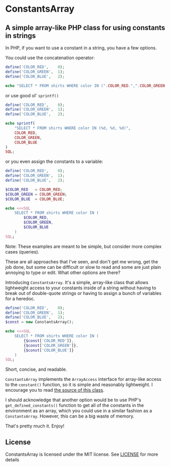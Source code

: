 # ConstantsArray

## A simple array-like PHP class for using constants in strings

In PHP, if you want to use a constant in a string, you have a few
options.

You could use the concatenation operator:

```php
define('COLOR_RED',    0);
define('COLOR_GREEN',  1);
define('COLOR_BLUE',   2);

echo "SELECT * FROM shirts WHERE color IN (".COLOR_RED.",".COLOR_GREEN.",".COLOR_BLUE.")";

```

or use good ol' `sprintf()`

```php
define('COLOR_RED',    0);
define('COLOR_GREEN',  1);
define('COLOR_BLUE',   2);

echo sprintf(
	"SELECT * FROM shirts WHERE color IN (%d, %d, %d)",
	COLOR_RED,
	COLOR_GREEN,
	COLOR_BLUE
)
SQL;
```

or you even assign the constants to a variable:

```php
define('COLOR_RED',    0);
define('COLOR_GREEN',  1);
define('COLOR_BLUE',   2);

$COLOR_RED   = COLOR_RED;
$COLOR_GREEN = COLOR_GREEN;
$COLOR_BLUE  = COLOR_BLUE;

echo <<<SQL
	SELECT * FROM shirts WHERE color IN (
		$COLOR_RED,
		$COLOR_GREEN,
		$COLOR_BLUE
	)
SQL;
```

Note: These examples are meant to be simple, but consider more complex cases (queries).

These are all approaches that I've seen, and don't get me wrong, get the
job done, but some can be difficult or slow to read and some are just
plain annoying to type or edit. What other options are there?

Introducing `ConstantsArray`. It's a simple, array-like class that
allows lightweight access to your constants inside of a string without
having to break out of double-quote strings or having to assign
a bunch of variables for a heredoc.

```php
define('COLOR_RED',    0);
define('COLOR_GREEN',  1);
define('COLOR_BLUE',   2);
$const = new ConstantsArray();

echo <<<SQL
	SELECT * FROM shirts WHERE color IN (
		{$const['COLOR_RED']},
		{$const['COLOR_GREEN']},
		{$const['COLOR_BLUE']}
	)
SQL;
```

Short, concise, and readable.

`ConstantsArray` implements the `ArrayAccess` interface for array-like
access to the `constant()` function, so it is simple and reasonably lightweight.
I encourage you to read [the source of this class][ConstantsArray].

I should acknowledge that another option would be to use PHP's
`get_defined_constants()` function to get all of the constants in the
environment as an array, which you could use in a similar fashion as a
`ConstantsArray`. However, this can be a big waste of memory. 

That's pretty much it. Enjoy!

## License

ConstantsArray is licensed under the MIT license. See [LICENSE]
for more details

[ConstantsArray]: https://github.com/loganlinn/ConstantsArray/blob/master/ConstantsArray.php
[LICENSE]: http://raw.github.com/loganlinn/ConstantsArray/master/MIT-LICENSE.txt
